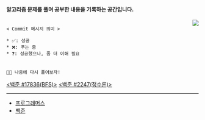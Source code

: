 #### 알고리즘 문제를 풀며 공부한 내용을 기록하는 공간입니다.

<img align="right" style="margin-left:10px" src="http://mazassumnida.wtf/api/v2/generate_badge?boj=ghd8119">



```
 
< Commit 메시지 의미 >

* ✅: 성공
* ❌: 푸는 중
* ❓: 성공했으나, 좀 더 이해 필요
 

```


```👩‍💻 나중에 다시 풀어보자!```

[<백준 #17836(BFS)>](https://www.acmicpc.net/problem/17836) [<백준 #2247(정수론)>](https://www.acmicpc.net/problem/2247)


---
- [프로그래머스](https://programmers.co.kr/learn/challenges)
- [백준](https://www.acmicpc.net/)